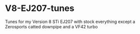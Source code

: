 # V8-EJ207-tunes
Tunes for my Version 8 STi EJ207 with stock everything except a Zerosports catted downpipe and a VF42 turbo
